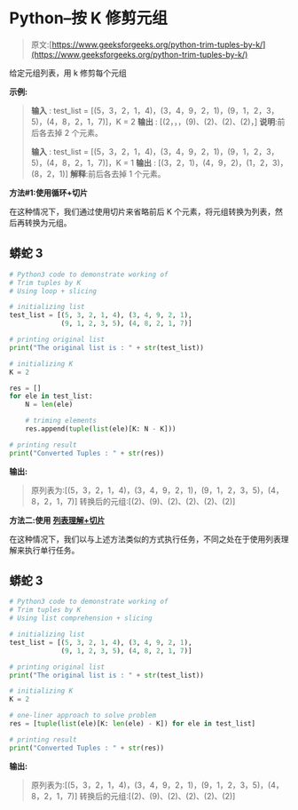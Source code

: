 # Python–按 K 修剪元组

> 原文:[https://www.geeksforgeeks.org/python-trim-tuples-by-k/](https://www.geeksforgeeks.org/python-trim-tuples-by-k/)

给定元组列表，用 k 修剪每个元组

**示例:**

> **输入** : test_list = [(5，3，2，1，4)，(3，4，9，2，1)，(9，1，2，3，5)，(4，8，2，1，7)]，K = 2
> **输出** : [(2，，，(9)、(2)、(2)、(2)，]
> **说明**:前后各去掉 2 个元素。
> 
> **输入** : test_list = [(5，3，2，1，4)，(3，4，9，2，1)，(9，1，2，3，5)，(4，8，2，1，7)]，K = 1
> **输出** : [(3，2，1)，(4，9，2)，(1，2，3)，(8，2，1)]
> **解释**:前后各去掉 1 个元素。

**方法#1:使用循环+切片**

在这种情况下，我们通过使用切片来省略前后 K 个元素，将元组转换为列表，然后再转换为元组。

## 蟒蛇 3

```py
# Python3 code to demonstrate working of
# Trim tuples by K
# Using loop + slicing

# initializing list
test_list = [(5, 3, 2, 1, 4), (3, 4, 9, 2, 1),
             (9, 1, 2, 3, 5), (4, 8, 2, 1, 7)]

# printing original list
print("The original list is : " + str(test_list))

# initializing K
K = 2

res = []
for ele in test_list:
    N = len(ele)

    # triming elements
    res.append(tuple(list(ele)[K: N - K]))

# printing result
print("Converted Tuples : " + str(res))
```

**输出:**

> 原列表为:[(5，3，2，1，4)，(3，4，9，2，1)，(9，1，2，3，5)，(4，8，2，1，7)]
> 转换后的元组:[(2)、(9)、(2)、(2)、(2)、(2)]

**方法二:使用** [**列表理解+切片**](https://www.geeksforgeeks.org/python-list-comprehension-and-slicing/)

在这种情况下，我们以与上述方法类似的方式执行任务，不同之处在于使用列表理解来执行单行任务。

## 蟒蛇 3

```py
# Python3 code to demonstrate working of
# Trim tuples by K
# Using list comprehension + slicing

# initializing list
test_list = [(5, 3, 2, 1, 4), (3, 4, 9, 2, 1),
             (9, 1, 2, 3, 5), (4, 8, 2, 1, 7)]

# printing original list
print("The original list is : " + str(test_list))

# initializing K
K = 2

# one-liner approach to solve problem
res = [tuple(list(ele)[K: len(ele) - K]) for ele in test_list]

# printing result
print("Converted Tuples : " + str(res))
```

**输出:**

> 原列表为:[(5，3，2，1，4)，(3，4，9，2，1)，(9，1，2，3，5)，(4，8，2，1，7)]
> 转换后的元组:[(2)、(9)、(2)、(2)、(2)、(2)]